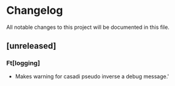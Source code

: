 # Changelog

All notable changes to this project will be documented in this file.

## [unreleased]

### Ft[logging]

- Makes warning for casadi pseudo inverse a debug message.'

<!-- generated by git-cliff -->
